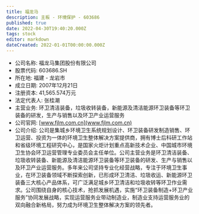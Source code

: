 ```yaml
---
title: 福龙马
description: 主板 - 环境保护 - 603686
published: true
date: 2022-04-30T19:40:20.000Z
tags: stock
editor: markdown
dateCreated: 2022-01-01T00:00:00.000Z
---
```


- 公司名称: 福龙马集团股份有限公司
- 股票代码: 603686.SH
- 所在地: 福建 - 龙岩市
- 成立日期: 2007年12月21日
- 注册资本: 41,565.574万元
- 法定代表人: 张桂潮
- 主营业务: 环卫清洁装备，垃圾收转装备，新能源及清洁能源环卫装备等环卫装备的研发，生产与销售以及环卫产业运营服务
- 公司官网: [www.fjlm.com.cn](www.fjlm.com.cn)
- 公司介绍: 公司是集城乡环境卫生系统规划设计、环卫装备研发制造销售、环卫运营、投资为一体的环境卫生整体解决方案提供商，拥有博士后科研工作站和省级环境工程研究中心，是国家火炬计划重点高新技术企业、中国城市环境卫生协会环卫运营管理专业委员会主任单位。公司主营业务是环卫清洁装备、垃圾收转装备、新能源及清洁能源环卫装备等环卫装备的研发、生产与销售以及环卫产业运营服务。多年来公司坚持专业化经营战略，专注于环境卫生事业，在环卫装备领域不断探索创新，已形成环卫清洁、垃圾收运、新能源环卫装备三大核心产品体系，可广泛满足城乡环卫清洁和垃圾收转等环卫作业需求。公司围绕自身的核心技术，抢抓发展机遇，实施“环卫装备制造+环卫产业服务”协同发展战略，实现运营服务业带动制造业，制造业支持运营服务业的双向融合新格局，努力成为环境卫生整体解决方案的领先者。


